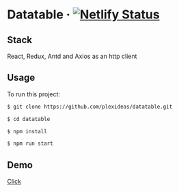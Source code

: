# Datatable &middot; [![Netlify Status](https://api.netlify.com/api/v1/badges/ea4a7745-a8c8-4d19-9b28-23904f1485e1/deploy-status)](https://app.netlify.com/sites/eager-colden-91b0d5/deploys)

## Stack

React, Redux, Antd and Axios as an http client

## Usage

To run this project:

```sh
$ git clone https://github.com/plexideas/datatable.git 

$ cd datatable

$ npm install

$ npm run start
```

## Demo
[Click](https://eager-colden-91b0d5.netlify.app)

